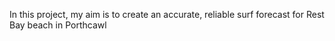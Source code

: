 In this project, my aim is to create an accurate, reliable surf forecast for Rest Bay beach in Porthcawl 